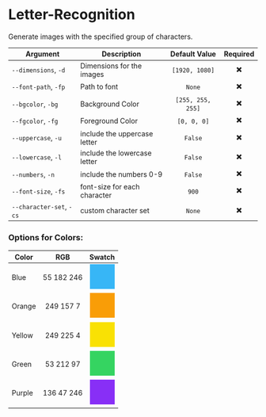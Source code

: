 # Letter-Recognition

Generate images with the specified group of characters.

| Argument | Description | Default Value | Required |
| -------- | ----------- | :-----------: | :------: |
| `--dimensions`, `-d` | Dimensions for the images | `[1920, 1080]` | ✖️ |
| `--font-path`, `-fp` | Path to font | `None` | ✖️ |
| `--bgcolor`, `-bg` | Background Color | `[255, 255, 255]` | ✖️ |
| `--fgcolor`, `-fg` | Foreground Color | `[0, 0, 0]` | ✖️ |
| `--uppercase`, `-u` | include the uppercase letter | `False` | ✖️ |
| `--lowercase`, `-l` | include the lowercase letter | `False` | ✖️ |
| `--numbers`, `-n` | include the numbers 0-9 | `False` | ✖️ |
| `--font-size`, `-fs` | font-size for each character | `900` | ✖️ |
| `--character-set`, `-cs` | custom character set| `None` | ✖️ |

### Options for Colors:

| Color | RGB | Swatch   |
| ----- | :-: | :------: |
| Blue  |55 182 246 | ![Blue](swatches/blue.svg) |
| Orange | 249 157 7 | ![Orange](swatches/orange.svg) |
| Yellow | 249 225 4 | ![Yellow](swatches/yellow.svg) |
| Green | 53 212 97 | ![Green](swatches/green.svg) |
| Purple | 136 47 246 | ![Purple](swatches/purple.svg) |